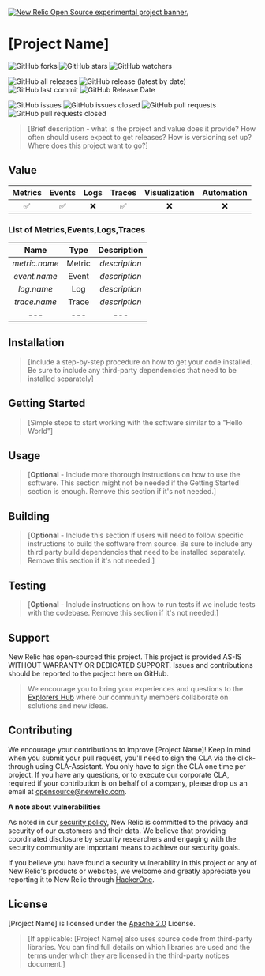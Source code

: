 <a href="https://opensource.newrelic.com/oss-category/#new-relic-experimental"><picture><source media="(prefers-color-scheme: dark)" srcset="https://github.com/newrelic/opensource-website/raw/main/src/images/categories/dark/Experimental.png"><source media="(prefers-color-scheme: light)" srcset="https://github.com/newrelic/opensource-website/raw/main/src/images/categories/Experimental.png"><img alt="New Relic Open Source experimental project banner." src="https://github.com/newrelic/opensource-website/raw/main/src/images/categories/Experimental.png"></picture></a>

# [Project Name]
![GitHub forks](https://img.shields.io/github/forks/newrelic-experimental/newrelic-experimental-FIT-template?style=social)
![GitHub stars](https://img.shields.io/github/stars/newrelic-experimental/newrelic-experimental-FIT-template?style=social)
![GitHub watchers](https://img.shields.io/github/watchers/newrelic-experimental/newrelic-experimental-FIT-template?style=social)

![GitHub all releases](https://img.shields.io/github/downloads/newrelic-experimental/newrelic-experimental-FIT-template/total)
![GitHub release (latest by date)](https://img.shields.io/github/v/release/newrelic-experimental/newrelic-experimental-FIT-template)
![GitHub last commit](https://img.shields.io/github/last-commit/newrelic-experimental/newrelic-experimental-FIT-template)
![GitHub Release Date](https://img.shields.io/github/release-date/newrelic-experimental/newrelic-experimental-FIT-template)


![GitHub issues](https://img.shields.io/github/issues/newrelic-experimental/newrelic-experimental-FIT-template)
![GitHub issues closed](https://img.shields.io/github/issues-closed/newrelic-experimental/newrelic-experimental-FIT-template)
![GitHub pull requests](https://img.shields.io/github/issues-pr/newrelic-experimental/newrelic-experimental-FIT-template)
![GitHub pull requests closed](https://img.shields.io/github/issues-pr-closed/newrelic-experimental/newrelic-experimental-FIT-template)


>[Brief description - what is the project and value does it provide? How often should users expect to get releases? How is versioning set up? Where does this project want to go?]

## Value

|Metrics | Events | Logs | Traces | Visualization | Automation |
|:-:|:-:|:-:|:-:|:-:|:-:|
|:white_check_mark:|:white_check_mark:|:x:|:white_check_mark:|:x:|:x:|

### List of Metrics,Events,Logs,Traces
|Name | Type | Description |
|:-:|:-:|:-:|
|*metric.name* | Metric| *description*|
|*event.name* | Event|  *description*|
|*log.name* | Log|  *description*|
|*trace.name*| Trace| *description*
|---|---|---|

## Installation

> [Include a step-by-step procedure on how to get your code installed. Be sure to include any third-party dependencies that need to be installed separately]

## Getting Started

>[Simple steps to start working with the software similar to a "Hello World"]

## Usage

>[**Optional** - Include more thorough instructions on how to use the software. This section might not be needed if the Getting Started section is enough. Remove this section if it's not needed.]

## Building

>[**Optional** - Include this section if users will need to follow specific instructions to build the software from source. Be sure to include any third party build dependencies that need to be installed separately. Remove this section if it's not needed.]

## Testing

>[**Optional** - Include instructions on how to run tests if we include tests with the codebase. Remove this section if it's not needed.]

## Support

New Relic has open-sourced this project. This project is provided AS-IS WITHOUT WARRANTY OR DEDICATED SUPPORT. Issues and contributions should be reported to the project here on GitHub.

>We encourage you to bring your experiences and questions to the [Explorers Hub](https://discuss.newrelic.com) where our community members collaborate on solutions and new ideas.


## Contributing

We encourage your contributions to improve [Project Name]! Keep in mind when you submit your pull request, you'll need to sign the CLA via the click-through using CLA-Assistant. You only have to sign the CLA one time per project. If you have any questions, or to execute our corporate CLA, required if your contribution is on behalf of a company, please drop us an email at opensource@newrelic.com.

**A note about vulnerabilities**

As noted in our [security policy](../../security/policy), New Relic is committed to the privacy and security of our customers and their data. We believe that providing coordinated disclosure by security researchers and engaging with the security community are important means to achieve our security goals.

If you believe you have found a security vulnerability in this project or any of New Relic's products or websites, we welcome and greatly appreciate you reporting it to New Relic through [HackerOne](https://hackerone.com/newrelic).

## License

[Project Name] is licensed under the [Apache 2.0](http://apache.org/licenses/LICENSE-2.0.txt) License.

>[If applicable: [Project Name] also uses source code from third-party libraries. You can find full details on which libraries are used and the terms under which they are licensed in the third-party notices document.]
